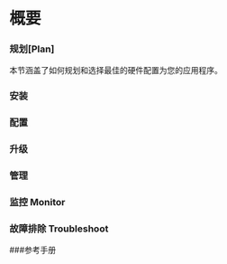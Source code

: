 # 概要


### 规划[Plan]


本节涵盖了如何规划和选择最佳的硬件配置为您的应用程序。


### 安装




### 配置


### 升级

### 管理


### 监控 Monitor



### 故障排除 Troubleshoot



###参考手册